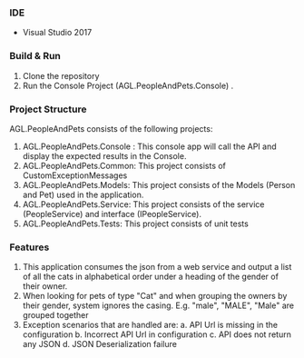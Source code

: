 ### IDE
- Visual Studio 2017  


### Build & Run
1. Clone the repository  
2. Run the Console Project (AGL.PeopleAndPets.Console) . 


### Project Structure
AGL.PeopleAndPets consists of the following projects:
1. AGL.PeopleAndPets.Console : 
   This console app will call the API and display the expected results in the Console.
2. AGL.PeopleAndPets.Common:
   This project consists of CustomExceptionMessages
3. AGL.PeopleAndPets.Models:
   This project consists of the Models (Person and Pet) used in the application.
4. AGL.PeopleAndPets.Service:
   This project consists of the service (PeopleService) and interface (IPeopleService).
5. AGL.PeopleAndPets.Tests:
   This project consists of unit tests

### Features
1. This application consumes the json from a web service and output a list of all the cats in alphabetical order under a heading of the gender of their owner.
2. When looking for pets of type "Cat" and when grouping the owners by their gender, system ignores the casing. E.g. "male", "MALE", "Male" are grouped together
3. Exception scenarios that are handled are:
   a. API Url is missing in the configuration
   b. Incorrect API Url in configuration
   c. API does not return any JSON
   d. JSON Deserialization failure



